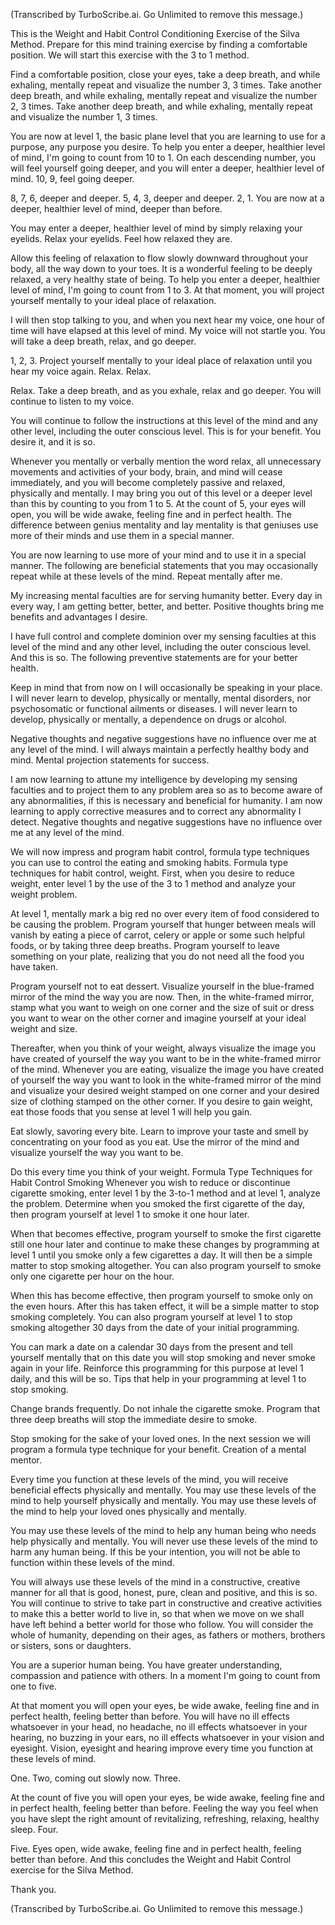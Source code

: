 (Transcribed by TurboScribe.ai. Go Unlimited to remove this message.)

This is the Weight and Habit Control Conditioning Exercise of the Silva Method. Prepare for this mind training exercise by finding a comfortable position. We will start this exercise with the 3 to 1 method.

Find a comfortable position, close your eyes, take a deep breath, and while exhaling, mentally repeat and visualize the number 3, 3 times. Take another deep breath, and while exhaling, mentally repeat and visualize the number 2, 3 times. Take another deep breath, and while exhaling, mentally repeat and visualize the number 1, 3 times.

You are now at level 1, the basic plane level that you are learning to use for a purpose, any purpose you desire. To help you enter a deeper, healthier level of mind, I'm going to count from 10 to 1. On each descending number, you will feel yourself going deeper, and you will enter a deeper, healthier level of mind. 10, 9, feel going deeper.

8, 7, 6, deeper and deeper. 5, 4, 3, deeper and deeper. 2, 1. You are now at a deeper, healthier level of mind, deeper than before.

You may enter a deeper, healthier level of mind by simply relaxing your eyelids. Relax your eyelids. Feel how relaxed they are.

Allow this feeling of relaxation to flow slowly downward throughout your body, all the way down to your toes. It is a wonderful feeling to be deeply relaxed, a very healthy state of being. To help you enter a deeper, healthier level of mind, I'm going to count from 1 to 3. At that moment, you will project yourself mentally to your ideal place of relaxation.

I will then stop talking to you, and when you next hear my voice, one hour of time will have elapsed at this level of mind. My voice will not startle you. You will take a deep breath, relax, and go deeper.

1, 2, 3. Project yourself mentally to your ideal place of relaxation until you hear my voice again. Relax. Relax.

Relax. Take a deep breath, and as you exhale, relax and go deeper. You will continue to listen to my voice.

You will continue to follow the instructions at this level of the mind and any other level, including the outer conscious level. This is for your benefit. You desire it, and it is so.

Whenever you mentally or verbally mention the word relax, all unnecessary movements and activities of your body, brain, and mind will cease immediately, and you will become completely passive and relaxed, physically and mentally. I may bring you out of this level or a deeper level than this by counting to you from 1 to 5. At the count of 5, your eyes will open, you will be wide awake, feeling fine and in perfect health. The difference between genius mentality and lay mentality is that geniuses use more of their minds and use them in a special manner.

You are now learning to use more of your mind and to use it in a special manner. The following are beneficial statements that you may occasionally repeat while at these levels of the mind. Repeat mentally after me.

My increasing mental faculties are for serving humanity better. Every day in every way, I am getting better, better, and better. Positive thoughts bring me benefits and advantages I desire.

I have full control and complete dominion over my sensing faculties at this level of the mind and any other level, including the outer conscious level. And this is so. The following preventive statements are for your better health.

Keep in mind that from now on I will occasionally be speaking in your place. I will never learn to develop, physically or mentally, mental disorders, nor psychosomatic or functional ailments or diseases. I will never learn to develop, physically or mentally, a dependence on drugs or alcohol.

Negative thoughts and negative suggestions have no influence over me at any level of the mind. I will always maintain a perfectly healthy body and mind. Mental projection statements for success.

I am now learning to attune my intelligence by developing my sensing faculties and to project them to any problem area so as to become aware of any abnormalities, if this is necessary and beneficial for humanity. I am now learning to apply corrective measures and to correct any abnormality I detect. Negative thoughts and negative suggestions have no influence over me at any level of the mind.

We will now impress and program habit control, formula type techniques you can use to control the eating and smoking habits. Formula type techniques for habit control, weight. First, when you desire to reduce weight, enter level 1 by the use of the 3 to 1 method and analyze your weight problem.

At level 1, mentally mark a big red no over every item of food considered to be causing the problem. Program yourself that hunger between meals will vanish by eating a piece of carrot, celery or apple or some such helpful foods, or by taking three deep breaths. Program yourself to leave something on your plate, realizing that you do not need all the food you have taken.

Program yourself not to eat dessert. Visualize yourself in the blue-framed mirror of the mind the way you are now. Then, in the white-framed mirror, stamp what you want to weigh on one corner and the size of suit or dress you want to wear on the other corner and imagine yourself at your ideal weight and size.

Thereafter, when you think of your weight, always visualize the image you have created of yourself the way you want to be in the white-framed mirror of the mind. Whenever you are eating, visualize the image you have created of yourself the way you want to look in the white-framed mirror of the mind and visualize your desired weight stamped on one corner and your desired size of clothing stamped on the other corner. If you desire to gain weight, eat those foods that you sense at level 1 will help you gain.

Eat slowly, savoring every bite. Learn to improve your taste and smell by concentrating on your food as you eat. Use the mirror of the mind and visualize yourself the way you want to be.

Do this every time you think of your weight. Formula Type Techniques for Habit Control Smoking Whenever you wish to reduce or discontinue cigarette smoking, enter level 1 by the 3-to-1 method and at level 1, analyze the problem. Determine when you smoked the first cigarette of the day, then program yourself at level 1 to smoke it one hour later.

When that becomes effective, program yourself to smoke the first cigarette still one hour later and continue to make these changes by programming at level 1 until you smoke only a few cigarettes a day. It will then be a simple matter to stop smoking altogether. You can also program yourself to smoke only one cigarette per hour on the hour.

When this has become effective, then program yourself to smoke only on the even hours. After this has taken effect, it will be a simple matter to stop smoking completely. You can also program yourself at level 1 to stop smoking altogether 30 days from the date of your initial programming.

You can mark a date on a calendar 30 days from the present and tell yourself mentally that on this date you will stop smoking and never smoke again in your life. Reinforce this programming for this purpose at level 1 daily, and this will be so. Tips that help in your programming at level 1 to stop smoking.

Change brands frequently. Do not inhale the cigarette smoke. Program that three deep breaths will stop the immediate desire to smoke.

Stop smoking for the sake of your loved ones. In the next session we will program a formula type technique for your benefit. Creation of a mental mentor.

Every time you function at these levels of the mind, you will receive beneficial effects physically and mentally. You may use these levels of the mind to help yourself physically and mentally. You may use these levels of the mind to help your loved ones physically and mentally.

You may use these levels of the mind to help any human being who needs help physically and mentally. You will never use these levels of the mind to harm any human being. If this be your intention, you will not be able to function within these levels of the mind.

You will always use these levels of the mind in a constructive, creative manner for all that is good, honest, pure, clean and positive, and this is so. You will continue to strive to take part in constructive and creative activities to make this a better world to live in, so that when we move on we shall have left behind a better world for those who follow. You will consider the whole of humanity, depending on their ages, as fathers or mothers, brothers or sisters, sons or daughters.

You are a superior human being. You have greater understanding, compassion and patience with others. In a moment I'm going to count from one to five.

At that moment you will open your eyes, be wide awake, feeling fine and in perfect health, feeling better than before. You will have no ill effects whatsoever in your head, no headache, no ill effects whatsoever in your hearing, no buzzing in your ears, no ill effects whatsoever in your vision and eyesight. Vision, eyesight and hearing improve every time you function at these levels of mind.

One. Two, coming out slowly now. Three.

At the count of five you will open your eyes, be wide awake, feeling fine and in perfect health, feeling better than before. Feeling the way you feel when you have slept the right amount of revitalizing, refreshing, relaxing, healthy sleep. Four.

Five. Eyes open, wide awake, feeling fine and in perfect health, feeling better than before. And this concludes the Weight and Habit Control exercise for the Silva Method.

Thank you.

(Transcribed by TurboScribe.ai. Go Unlimited to remove this message.)